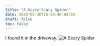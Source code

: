 ```yaml
---
title: "A Scary Scary Spider"
date: 2020-06-30T15:36:40-04:00
draft: false
toc: false
---
```

I found it in the driveway.
![A Scary Spider](https://lh3.googleusercontent.com/JK2o5X_c_s973pJSaKFTsIsXeaKFcm0UnXjBm0oXC8xoAmMX8FeZYBRc5xE3VBb81onZq4TIw4BdZfrLJTqjWE6vEdyOtXBISdQHpi0lIUv2CChFikCbVGaeFxVSHY85eskeEGLe_Ww=w2400)
